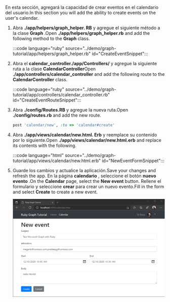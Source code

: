 <!-- markdownlint-disable MD002 MD041 -->

<span data-ttu-id="e4780-101">En esta sección, agregará la capacidad de crear eventos en el calendario del usuario.</span><span class="sxs-lookup"><span data-stu-id="e4780-101">In this section you will add the ability to create events on the user's calendar.</span></span>

1. <span data-ttu-id="e4780-102">Abra **./app/helpers/graph_helper. RB** y agregue el siguiente método a la clase **Graph** .</span><span class="sxs-lookup"><span data-stu-id="e4780-102">Open **./app/helpers/graph_helper.rb** and add the following method to the **Graph** class.</span></span>

    :::code language="ruby" source="../demo/graph-tutorial/app/helpers/graph_helper.rb" id="CreateEventSnippet":::

1. <span data-ttu-id="e4780-103">Abra el **calendar_controller./app/Controllers/** y agregue la siguiente ruta a la clase **CalendarController**</span><span class="sxs-lookup"><span data-stu-id="e4780-103">Open **./app/controllers/calendar_controller** and add the following route to the **CalendarController** class.</span></span>

    :::code language="ruby" source="../demo/graph-tutorial/app/controllers/calendar_controller.rb" id="CreateEventRouteSnippet":::

1. <span data-ttu-id="e4780-104">Abra **./config/Routes.RB** y agregue la nueva ruta.</span><span class="sxs-lookup"><span data-stu-id="e4780-104">Open **./config/routes.rb** and add the new route.</span></span>

    ```ruby
    post 'calendar/new', :to => 'calendar#create'
    ```

1. <span data-ttu-id="e4780-105">Abra **./app/views/calendar/new.html. Erb** y reemplace su contenido por lo siguiente.</span><span class="sxs-lookup"><span data-stu-id="e4780-105">Open **./app/views/calendar/new.html.erb** and replace its contents with the following.</span></span>

    :::code language="html" source="../demo/graph-tutorial/app/views/calendar/new.html.erb" id="NewEventFormSnippet":::

1. <span data-ttu-id="e4780-106">Guarde los cambios y actualice la aplicación.</span><span class="sxs-lookup"><span data-stu-id="e4780-106">Save your changes and refresh the app.</span></span> <span data-ttu-id="e4780-107">En la página **calendario** , seleccione el botón **nuevo evento** .</span><span class="sxs-lookup"><span data-stu-id="e4780-107">On the **Calendar** page, select the **New event** button.</span></span> <span data-ttu-id="e4780-108">Rellene el formulario y seleccione **crear** para crear un nuevo evento.</span><span class="sxs-lookup"><span data-stu-id="e4780-108">Fill in the form and select **Create** to create a new event.</span></span>

    ![Captura de pantalla del nuevo formulario de eventos](images/create-event-01.png)
